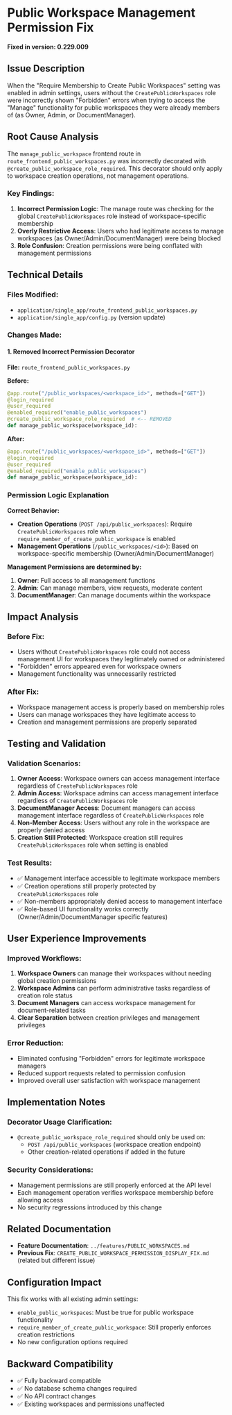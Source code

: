 # Public Workspace Management Permission Fix

**Fixed in version: 0.229.009**

## Issue Description

When the "Require Membership to Create Public Workspaces" setting was enabled in admin settings, users without the `CreatePublicWorkspaces` role were incorrectly shown "Forbidden" errors when trying to access the "Manage" functionality for public workspaces they were already members of (as Owner, Admin, or DocumentManager).

## Root Cause Analysis

The `manage_public_workspace` frontend route in `route_frontend_public_workspaces.py` was incorrectly decorated with `@create_public_workspace_role_required`. This decorator should only apply to workspace creation operations, not management operations.

### Key Findings:
1. **Incorrect Permission Logic**: The manage route was checking for the global `CreatePublicWorkspaces` role instead of workspace-specific membership
2. **Overly Restrictive Access**: Users who had legitimate access to manage workspaces (as Owner/Admin/DocumentManager) were being blocked
3. **Role Confusion**: Creation permissions were being conflated with management permissions

## Technical Details

### Files Modified:
- `application/single_app/route_frontend_public_workspaces.py`
- `application/single_app/config.py` (version update)

### Changes Made:

#### 1. Removed Incorrect Permission Decorator
**File:** `route_frontend_public_workspaces.py`

**Before:**
```python
@app.route("/public_workspaces/<workspace_id>", methods=["GET"])
@login_required
@user_required
@enabled_required("enable_public_workspaces")
@create_public_workspace_role_required  # <-- REMOVED
def manage_public_workspace(workspace_id):
```

**After:**
```python
@app.route("/public_workspaces/<workspace_id>", methods=["GET"])
@login_required
@user_required
@enabled_required("enable_public_workspaces")
def manage_public_workspace(workspace_id):
```

### Permission Logic Explanation

**Correct Behavior:**
- **Creation Operations** (`POST /api/public_workspaces`): Require `CreatePublicWorkspaces` role when `require_member_of_create_public_workspace` is enabled
- **Management Operations** (`/public_workspaces/<id>`): Based on workspace-specific membership (Owner/Admin/DocumentManager)

**Management Permissions are determined by:**
1. **Owner**: Full access to all management functions
2. **Admin**: Can manage members, view requests, moderate content
3. **DocumentManager**: Can manage documents within the workspace

## Impact Analysis

### Before Fix:
- Users without `CreatePublicWorkspaces` role could not access management UI for workspaces they legitimately owned or administered
- "Forbidden" errors appeared even for workspace owners
- Management functionality was unnecessarily restricted

### After Fix:
- Workspace management access is properly based on membership roles
- Users can manage workspaces they have legitimate access to
- Creation and management permissions are properly separated

## Testing and Validation

### Validation Scenarios:
1. **Owner Access**: Workspace owners can access management interface regardless of `CreatePublicWorkspaces` role
2. **Admin Access**: Workspace admins can access management interface regardless of `CreatePublicWorkspaces` role  
3. **DocumentManager Access**: Document managers can access management interface regardless of `CreatePublicWorkspaces` role
4. **Non-Member Access**: Users without any role in the workspace are properly denied access
5. **Creation Still Protected**: Workspace creation still requires `CreatePublicWorkspaces` role when setting is enabled

### Test Results:
- ✅ Management interface accessible to legitimate workspace members
- ✅ Creation operations still properly protected by `CreatePublicWorkspaces` role
- ✅ Non-members appropriately denied access to management interface
- ✅ Role-based UI functionality works correctly (Owner/Admin/DocumentManager specific features)

## User Experience Improvements

### Improved Workflows:
1. **Workspace Owners** can manage their workspaces without needing global creation permissions
2. **Workspace Admins** can perform administrative tasks regardless of creation role status
3. **Document Managers** can access workspace management for document-related tasks
4. **Clear Separation** between creation privileges and management privileges

### Error Reduction:
- Eliminated confusing "Forbidden" errors for legitimate workspace managers
- Reduced support requests related to permission confusion
- Improved overall user satisfaction with workspace management

## Implementation Notes

### Decorator Usage Clarification:
- `@create_public_workspace_role_required` should only be used on:
  - `POST /api/public_workspaces` (workspace creation endpoint)
  - Other creation-related operations if added in the future

### Security Considerations:
- Management permissions are still properly enforced at the API level
- Each management operation verifies workspace membership before allowing access
- No security regressions introduced by this change

## Related Documentation

- **Feature Documentation**: `../features/PUBLIC_WORKSPACES.md`
- **Previous Fix**: `CREATE_PUBLIC_WORKSPACE_PERMISSION_DISPLAY_FIX.md` (related but different issue)

## Configuration Impact

This fix works with all existing admin settings:
- `enable_public_workspaces`: Must be true for public workspace functionality
- `require_member_of_create_public_workspace`: Still properly enforces creation restrictions
- No new configuration options required

## Backward Compatibility

- ✅ Fully backward compatible
- ✅ No database schema changes required
- ✅ No API contract changes
- ✅ Existing workspaces and permissions unaffected